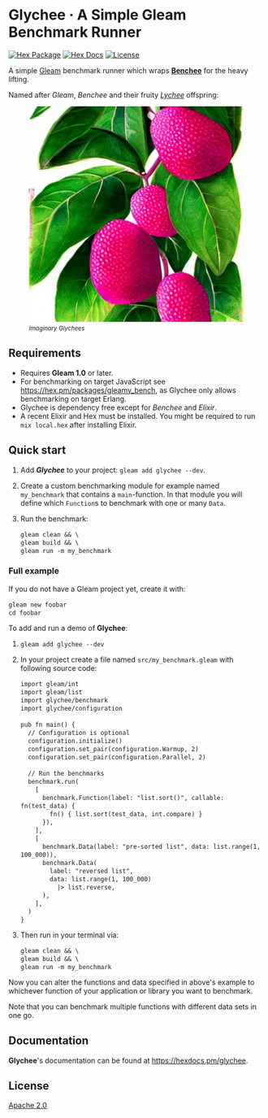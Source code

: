 # Glychee · A Simple Gleam Benchmark Runner

[![Hex Package](https://img.shields.io/hexpm/v/glychee?color=ffaff3&label=%F0%9F%93%A6)](https://hex.pm/packages/glychee)
[![Hex Docs](https://img.shields.io/badge/hex-docs-ffaff3?label=%F0%9F%93%9A)](https://hexdocs.pm/glychee/)
[![License](https://img.shields.io/hexpm/l/glychee?color=ffaff3&label=%F0%9F%93%83)](https://github.com/inoas/glychee/blob/main/LICENSE)

A simple [Gleam](https://gleam.run) benchmark runner which wraps [**Benchee**](https://github.com/bencheeorg/benchee) for the heavy lifting.

Named after *Gleam*, *Benchee* and their fruity [*Lychee*](https://en.wikipedia.org/wiki/Lychee) offspring:

<figure>
  <img src="https://raw.githubusercontent.com/inoas/glychee/main/glychee-logo.jpg" alt="Glychee Logo" style="max-height: 33vh; width: auto; height: auto" width="480" height="480"/>
  <figcaption><i><small>Imaginary Glychees</small></i></figcaption>
</figure>

## Requirements

- Requires **Gleam 1.0** or later.
- For benchmarking on target JavaScript see <https://hex.pm/packages/gleamy_bench>,
  as Glychee only allows benchmarking on target Erlang.
- Glychee is dependency free except for *Benchee* and *Elixir*.
- A recent Elixir and Hex must be installed. You might be required to run
  `mix local.hex` after installing Elixir.

## Quick start

1. Add ***Glychee*** to your project: `gleam add glychee --dev`.
2. Create a custom benchmarking module for example named `my_benchmark` that
   contains a `main`-function. In that module you will define which `Function`s
   to benchmark with one or many `Data`.
3. Run the benchmark:

   ```shell
   gleam clean && \
   gleam build && \
   gleam run -m my_benchmark
   ```

### Full example

If you do not have a Gleam project yet, create it with:

```shell
gleam new foobar
cd foobar
```

To add and run a demo of **Glychee**:

1. `gleam add glychee --dev`
2. In your project create a file named `src/my_benchmark.gleam` with following source code:

   ```gleam
   import gleam/int
   import gleam/list
   import glychee/benchmark
   import glychee/configuration

   pub fn main() {
     // Configuration is optional
     configuration.initialize()
     configuration.set_pair(configuration.Warmup, 2)
     configuration.set_pair(configuration.Parallel, 2)

     // Run the benchmarks
     benchmark.run(
       [
         benchmark.Function(label: "list.sort()", callable: fn(test_data) {
           fn() { list.sort(test_data, int.compare) }
         }),
       ],
       [
         benchmark.Data(label: "pre-sorted list", data: list.range(1, 100_000)),
         benchmark.Data(
           label: "reversed list",
           data: list.range(1, 100_000)
             |> list.reverse,
         ),
       ],
     )
   }
   ```

3. Then run in your terminal via:

   ```shell
   gleam clean && \
   gleam build && \
   gleam run -m my_benchmark
   ```

Now you can alter the functions and data specified in above's example to
whichever function of your application or library you want to benchmark.

Note that you can benchmark multiple functions with different data sets
in one go.

## Documentation

**Glychee**'s documentation can be found at <https://hexdocs.pm/glychee>.

## License

[Apache 2.0](./LICENSE)
